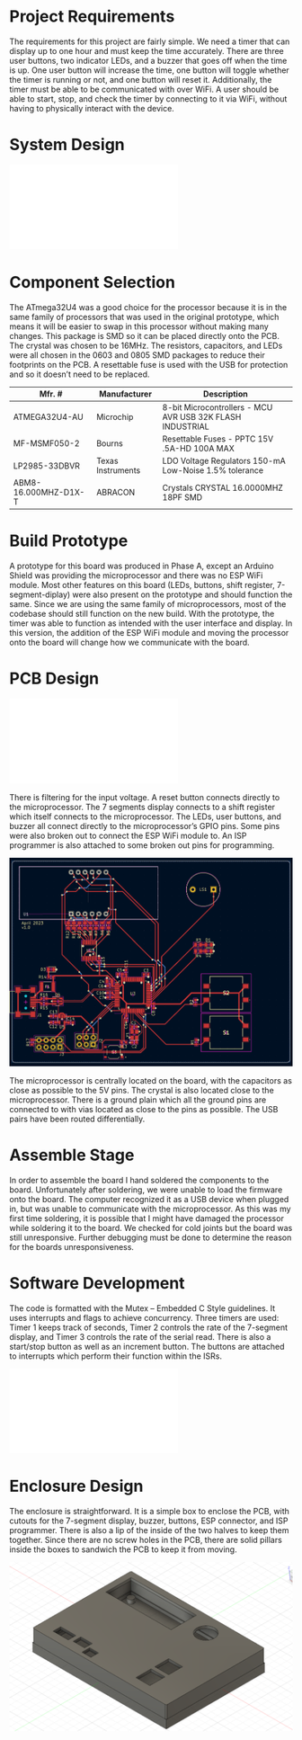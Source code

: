 # Project Requirements

The requirements for this project are fairly simple. We need a timer that can display up to one hour and must keep the time accurately. There are three user buttons, two indicator LEDs, and a buzzer that goes off when the time is up. One user button will increase the time, one button will toggle whether the timer is running or not, and one button will reset it. Additionally, the timer must be able to be communicated with over WiFi. A user should be able to start, stop, and check the timer by connecting to it via WiFi, without having to physically interact with the device.

# System Design

![Harware Block Diagram](./Hardware_Block_Diagram.pdf)

# Component Selection

The ATmega32U4 was a good choice for the processor because it is in the same family of processors that was used in the original prototype, which means it will be easier to swap in this processor without making many changes. This package is SMD so it can be placed directly onto the PCB. The crystal was chosen to be 16MHz. The resistors, capacitors, and LEDs were all chosen in the 0603 and 0805 SMD packages to reduce their footprints on the PCB. A resettable fuse is used with the USB for protection and so it doesn’t need to be replaced.

|Mfr. #|Manufacturer|Description|
|---|---|---|
|ATMEGA32U4-AU|Microchip|8-bit Microcontrollers - MCU AVR USB 32K FLASH INDUSTRIAL|
|MF-MSMF050-2|Bourns|Resettable Fuses - PPTC 15V .5A-HD 100A MAX|
|LP2985-33DBVR|Texas Instruments|LDO Voltage Regulators 150-mA Low-Noise 1.5% tolerance|
|ABM8-16.000MHZ-D1X-T|ABRACON|Crystals CRYSTAL 16.0000MHZ 18PF SMD|


# Build Prototype

A prototype for this board was produced in Phase A, except an Arduino Shield was providing the microprocessor and there was no ESP WiFi module. Most other features on this board (LEDs, buttons, shift register, 7-segment-diplay) were also present on the prototype and should function the same. Since we are using the same family of microprocessors, most of the codebase should still function on the new build. With the prototype, the timer was able to function as intended with the user interface and display. In this version, the addition of the ESP WiFi module and moving the processor onto the board will change how we communicate with the board.

# PCB Design

![PCB Schematic](../PCB/schematic/PhaseB_Prototype.pdf)

There is filtering for the input voltage. A reset button connects directly to the microprocessor. The 7 segments display connects to a shift register which itself connects to the microprocessor. The LEDs, user buttons, and buzzer all connect directly to the microprocessor’s GPIO pins. Some pins were also broken out to connect the ESP WiFi module to. An ISP programmer is also attached to some broken out pins for programming.

![PCB Layout](../PCB/plot/pcb_layout.png)

The microprocessor is centrally located on the board, with the capacitors as close as possible to the 5V pins. The crystal is also located close to the microprocessor. There is a ground plain which all the ground pins are connected to with vias located as close to the pins as possible. The USB pairs have been routed differentially.

# Assemble Stage

In order to assemble the board I hand soldered the components to the board. Unfortunately after soldering, we were unable to load the firmware onto the board. The computer recognized it as a USB device when plugged in, but was unable to communicate with the microprocessor. As this was my first time soldering, it is possible that I might have damaged the processor while soldering it to the board. We checked for cold joints but the board was still unresponsive. Further debugging must be done to determine the reason for the boards unresponsiveness.

# Software Development

The code is formatted with the Mutex – Embedded C Style guidelines. It uses interrupts and flags to achieve concurrency. Three timers are used: Timer 1 keeps track of seconds, Timer 2 controls the rate of the 7-segment display, and Timer 3 controls the rate of the serial read. There is also a start/stop button as well as an increment button. The buttons are attached to interrupts which perform their function within the ISRs.

![Software Block Diagram](./Code_Block_Diagram.pdf)

# Enclosure Design

The enclosure is straightforward. It is a simple box to enclose the PCB, with cutouts for the 7-segment display, buzzer, buttons, ESP connector, and ISP programmer. There is also a lip of the inside of the two halves to keep them together. Since there are no screw holes in the PCB, there are solid pillars inside the boxes to sandwich the PCB to keep it from moving.

![Enclosure](./Enclosure.png)


